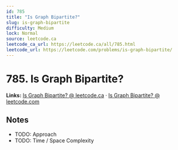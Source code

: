 ```yaml
--- 
id: 785
title: "Is Graph Bipartite?"
slug: is-graph-bipartite
difficulty: Medium
lock: Normal
source: leetcode.ca
leetcode_ca_url: https://leetcode.ca/all/785.html
leetcode_url: https://leetcode.com/problems/is-graph-bipartite/
---
```


# 785. Is Graph Bipartite?

**Links:** [Is Graph Bipartite? @ leetcode.ca](https://leetcode.ca/all/785.html) · [Is Graph Bipartite? @ leetcode.com](https://leetcode.com/problems/is-graph-bipartite/)

## Notes
- TODO: Approach
- TODO: Time / Space Complexity
